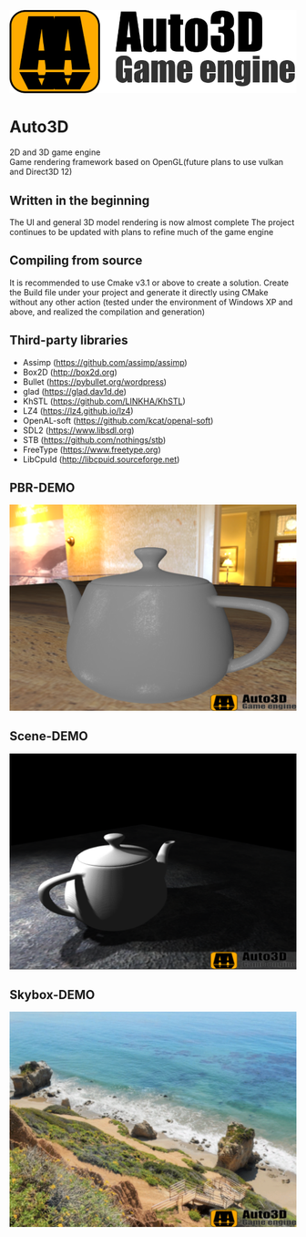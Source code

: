 ![Image text](https://github.com/LINKHA/Auto3D/blob/master/Bin/Data/Texture/LogoLong.png)

Auto3D
====  
2D and 3D game engine  
Game rendering framework based on OpenGL(future plans to use vulkan and Direct3D 12)

Written in the beginning
-------
The UI and general 3D model rendering is now almost complete
The project continues to be updated with plans to refine much of the game engine

Compiling from source
-------
It is recommended to use Cmake v3.1 or above to create a solution.
Create the Build file under your project and generate it directly using CMake without any other action
(tested under the environment of Windows XP and above, and realized the compilation and generation)

Third-party libraries
-------
- Assimp (https://github.com/assimp/assimp)
- Box2D (http://box2d.org)
- Bullet (https://pybullet.org/wordpress)
- glad (https://glad.dav1d.de)
- KhSTL (https://github.com/LINKHA/KhSTL)
- LZ4 (https://lz4.github.io/lz4)
- OpenAL-soft (https://github.com/kcat/openal-soft)
- SDL2 (https://www.libsdl.org)
- STB (https://github.com/nothings/stb)
- FreeType (https://www.freetype.org)
- LibCpuId (http://libcpuid.sourceforge.net)

PBR-DEMO
-------
![Image text](https://github.com/LINKHA/Auto3D/blob/master/Doc/figure/Engine_Effect_PBR.png)

Scene-DEMO
-------
![Image text](https://github.com/LINKHA/Auto3D/blob/master/Doc/figure/Engine_Effect_Mesh.png)

Skybox-DEMO
-------
![Image text](https://github.com/LINKHA/Auto3D/blob/master/Doc/figure/Engine_Effect_Skyboxs.png)


